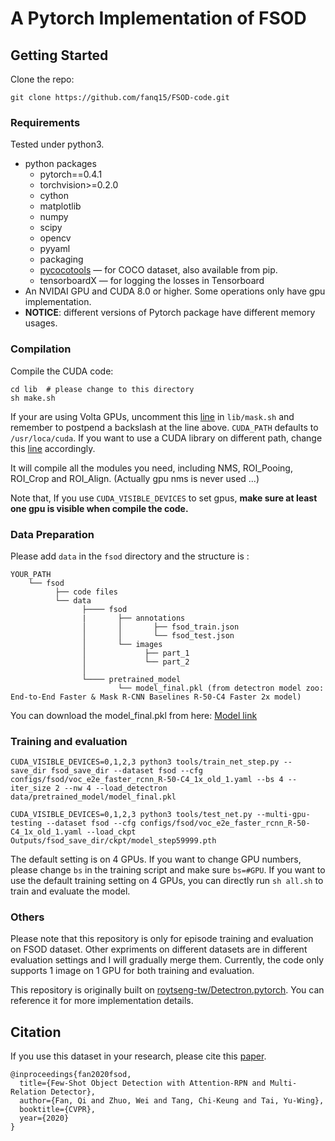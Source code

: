 # A Pytorch Implementation of FSOD

## Getting Started
Clone the repo:

```
git clone https://github.com/fanq15/FSOD-code.git
```

### Requirements

Tested under python3.

- python packages
  - pytorch==0.4.1
  - torchvision>=0.2.0
  - cython
  - matplotlib
  - numpy
  - scipy
  - opencv
  - pyyaml
  - packaging
  - [pycocotools](https://github.com/cocodataset/cocoapi)  — for COCO dataset, also available from pip.
  - tensorboardX  — for logging the losses in Tensorboard
- An NVIDAI GPU and CUDA 8.0 or higher. Some operations only have gpu implementation.
- **NOTICE**: different versions of Pytorch package have different memory usages.

### Compilation

Compile the CUDA code:

```
cd lib  # please change to this directory
sh make.sh
```

If your are using Volta GPUs, uncomment this [line](https://github.com/roytseng-tw/mask-rcnn.pytorch/tree/master/lib/make.sh#L15) in `lib/mask.sh` and remember to postpend a backslash at the line above. `CUDA_PATH` defaults to `/usr/loca/cuda`. If you want to use a CUDA library on different path, change this [line](https://github.com/roytseng-tw/mask-rcnn.pytorch/tree/master/lib/make.sh#L3) accordingly.

It will compile all the modules you need, including NMS, ROI_Pooing, ROI_Crop and ROI_Align. (Actually gpu nms is never used ...)

Note that, If you use `CUDA_VISIBLE_DEVICES` to set gpus, **make sure at least one gpu is visible when compile the code.**

### Data Preparation

Please add `data` in the `fsod` directory and the structure is :

  ```
  YOUR_PATH
      └── fsod
            ├── code files
            └── data
                  ├──── fsod
                  |       ├── annotations
                  │       │       ├── fsod_train.json
                  │       │       └── fsod_test.json
                  │       └── images
                  │             ├── part_1
                  │             └── part_2
                  │ 
                  └──── pretrained_model
                          └── model_final.pkl (from detectron model zoo: End-to-End Faster & Mask R-CNN Baselines R-50-C4 Faster 2x model)
  ```  
You can download the model_final.pkl from here: [Model link](https://dl.fbaipublicfiles.com/detectron/35857281/12_2017_baselines/e2e_faster_rcnn_R-50-C4_2x.yaml.01_34_56.ScPH0Z4r/output/train/coco_2014_train%3Acoco_2014_valminusminival/generalized_rcnn/model_final.pkl)

### Training and evaluation

```
CUDA_VISIBLE_DEVICES=0,1,2,3 python3 tools/train_net_step.py --save_dir fsod_save_dir --dataset fsod --cfg configs/fsod/voc_e2e_faster_rcnn_R-50-C4_1x_old_1.yaml --bs 4 --iter_size 2 --nw 4 --load_detectron data/pretrained_model/model_final.pkl

CUDA_VISIBLE_DEVICES=0,1,2,3 python3 tools/test_net.py --multi-gpu-testing --dataset fsod --cfg configs/fsod/voc_e2e_faster_rcnn_R-50-C4_1x_old_1.yaml --load_ckpt Outputs/fsod_save_dir/ckpt/model_step59999.pth
```

The default setting is on 4 GPUs. If you want to change GPU numbers, please change `bs` in the training script and make sure `bs=#GPU`. If you want to use the default training setting on 4 GPUs, you can directly run `sh all.sh` to train and evaluate the model.

### Others

Please note that this repository is only for episode training and evaluation on FSOD dataset. Other expriments on different datasets are in different evaluation settings and I will gradually merge them. Currently, the code only supports 1 image on 1 GPU for both training and evaluation.

This repository is originally built on [roytseng-tw/Detectron.pytorch](https://github.com/roytseng-tw/Detectron.pytorch). You can reference it for more implementation details. 

## Citation

  If you use this dataset in your research, please cite this [paper](https://arxiv.org/pdf/1908.01998v1.pdf).

  ```
  @inproceedings{fan2020fsod,
    title={Few-Shot Object Detection with Attention-RPN and Multi-Relation Detector},
    author={Fan, Qi and Zhuo, Wei and Tang, Chi-Keung and Tai, Yu-Wing},
    booktitle={CVPR},
    year={2020}
  }
  ```




